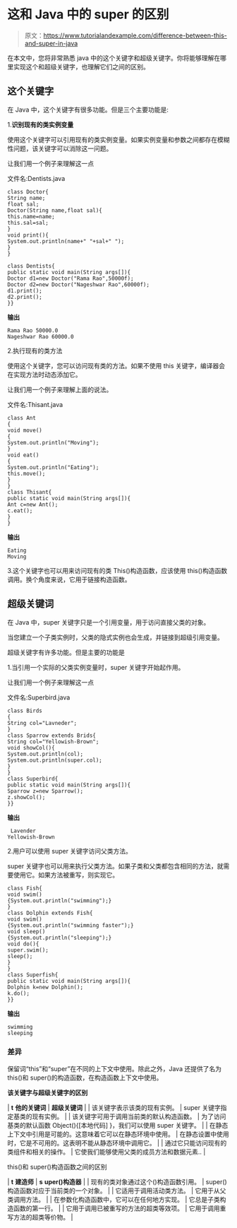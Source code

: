 # 这和 Java 中的 super 的区别

> 原文：<https://www.tutorialandexample.com/difference-between-this-and-super-in-java>

在本文中，您将非常熟悉 java 中的这个关键字和超级关键字。你将能够理解在哪里实现这个和超级关键字，也理解它们之间的区别。

## 这个关键字

在 Java 中，这个关键字有很多功能。但是三个主要功能是:

1.**识别现有的类实例变量**

使用这个关键字可以引用现有的类实例变量。如果实例变量和参数之间都存在模糊性问题，该关键字可以消除这一问题。

让我们用一个例子来理解这一点

文件名:Dentists.java

```
class Doctor{    
String name;  
float sal;  
Doctor(String name,float sal){  
this.name=name;  
this.sal=sal;  
}  
void print(){
System.out.println(name+" "+sal+" ");
}  
}  

class Dentists{  
public static void main(String args[]){  
Doctor d1=new Doctor("Rama Rao",50000f);  
Doctor d2=new Doctor("Nageshwar Rao",60000f);  
d1.print();  
d2.print();  
}} 
```

**输出**

```
Rama Rao 50000.0
Nageshwar Rao 60000.0
```

2.执行现有的类方法

使用这个关键字，您可以访问现有类的方法。如果不使用 this 关键字，编译器会在实现方法时动态添加它。

让我们用一个例子来理解上面的说法。

文件名:Thisant.java

```
class Ant
{  
void move()
{
System.out.println("Moving");
}  
void eat()
{  
System.out.println("Eating");    
this.move();  
}  
}  
class Thisant{  
public static void main(String args[]){  
Ant c=new Ant();  
c.eat();  
}
} 
```

**输出**

```
Eating
Moving 
```

3.这个关键字也可以用来访问现有的类 This()构造函数，应该使用 this()构造函数调用。换个角度来说，它用于链接构造函数。

## 超级关键词

在 Java 中，super 关键字只是一个引用变量，用于访问直接父类的对象。

当您建立一个子类实例时，父类的隐式实例也会生成，并链接到超级引用变量。

超级关键字有许多功能。但是主要的功能是

1.当引用一个实际的父类实例变量时，super 关键字开始起作用。

让我们用一个例子来理解这一点

文件名:Superbird.java

```
class Birds
{  
String col="Lavneder";  
}  
class Sparrow extends Brids{  
String col="Yellowish-Brown";  
void showCol(){  
System.out.println(col);  
System.out.println(super.col);
}  
}  
class Superbird{  
public static void main(String args[]){  
Sparrow z=new Sparrow();  
z.showCol();  
}}
```

**输出**

```
 Lavender
Yellowish-Brown 
```

2.用户可以使用 super 关键字访问父类方法。

super 关键字也可以用来执行父类方法。如果子类和父类都包含相同的方法，就需要使用它。如果方法被重写，则实现它。

```
class Fish{  
void swim()
{System.out.println("swimming");}  
}  
class Dolphin extends Fish{  
void swim()
{System.out.println("swimming faster");}  
void sleep()
{System.out.println("sleeping");}  
void do(){  
super.swim();  
sleep();  
}  
}  
class Superfish{  
public static void main(String args[]){  
Dolphin k=new Dolphin();  
k.do();  
}} 
```

**输出**

```
swimming 
sleeping
```

### 差异

保留词“this”和“super”在不同的上下文中使用。除此之外，Java 还提供了名为 this()和 super()的构造函数，在构造函数上下文中使用。

**该关键字与超级关键字的区别**



| **t** **他的关键词** | **超级关键词** |
| 该关键字表示该类的现有实例。 | super 关键字指定基类的现有实例。 |
| 该关键字可用于调用当前类的默认构造函数。 | 为了访问基类的默认函数 Object(){[本地代码] }，我们可以使用 super 关键字。 |
| 在静态上下文中引用是可能的。这意味着它可以在静态环境中使用。 | 在静态设置中使用时，它是不可用的。这表明不能从静态环境中调用它。 |
| 通过它只能访问现有的类组件和相关的操作。 | 它使我们能够使用父类的成员方法和数据元素.. |



this()和 super()构造函数之间的区别



| **t** **建造师** | **s** **uper()构造器** |
| 现有的类对象通过这个()构造函数引用。 | super()构造函数对应于当前类的一个对象。 |
| 它适用于调用活动类方法。 | 它用于从父类调用方法。 |
| 在参数化构造函数中，它可以在任何地方实现。 | 它总是子类构造函数的第一行。 |
| 它用于调用已被重写的方法的超类等效项。 | 它用于调用重写方法的超类等价物。 |

